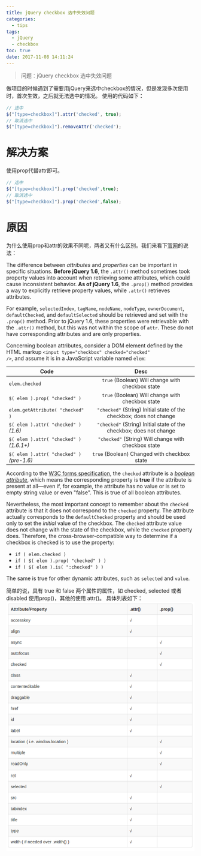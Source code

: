 ```yaml
---
title: jQuery checkbox 选中失效问题
categories:
  - tips
tags:
  - jQuery
  - checkbox
toc: true
date: 2017-11-08 14:11:24
---
```

> 问题：jQuery checkbox 选中失效问题  

做项目的时候遇到了需要用jQuery来选中checkbox的情况，但是发现多次使用时，首次生效，之后就无法选中的情况。
使用的代码如下：
```JavaScript
// 选中
$("[type=checkbox]").attr('checked', true);
// 取消选中
$("[type=checkbox]").removeAttr('checked');
```

<!-- more -->
# 解决方案
使用prop代替attr即可。
```JavaScript
// 选中
$("[type=checkbox]").prop('checked',true);  
// 取消选中
$("[type=checkbox]").prop('checked',false);  
```

# 原因
为什么使用prop和attr的效果不同呢，两者又有什么区别。我们来看下[官网](http://api.jquery.com/prop/)的说法：

The difference between <em>attributes</em> and <em>properties</em> can be important in specific situations. <strong>Before jQuery 1.6</strong>, the <code>.attr()</code> method sometimes took property values into account when retrieving some attributes, which could cause inconsistent behavior. <strong>As of jQuery 1.6</strong>, the <code>.prop()</code> method provides a way to explicitly retrieve property values, while <code>.attr()</code> retrieves attributes.

For example, <code>selectedIndex</code>, <code>tagName</code>, <code>nodeName</code>, <code>nodeType</code>, <code>ownerDocument</code>, <code>defaultChecked</code>, and <code>defaultSelected</code> should be retrieved and set with the <code>.prop()</code> method. Prior to jQuery 1.6, these properties were retrievable with the <code>.attr()</code> method, but this was not within the scope of <code>attr</code>. These do not have corresponding attributes and are only properties.

Concerning boolean attributes, consider a DOM element defined by the HTML markup <code>&lt;input type="checkbox" checked="checked" /&gt;</code>, and assume it is in a JavaScript variable named <code>elem</code>:

| Code        | Desc           |
| ------------- |:-------------:|
| <code>elem.checked</code> |<code>true</code> (Boolean) Will change with checkbox state |
| <code>$( elem ).prop( "checked" )</code> | <code>true</code> (Boolean) Will change with checkbox state|
| <code>elem.getAttribute( "checked" )</code> | <code>"checked"</code> (String) Initial state of the checkbox; does not change |
| <code>$( elem ).attr( "checked" )</code><em>(1.6)</em> | <code>"checked"</code> (String) Initial state of the checkbox; does not change |
| <code>$( elem ).attr( "checked" )</code><em>(1.6.1+)</em> | <code>"checked"</code> (String) Will change with checkbox state |
| <code>$( elem ).attr( "checked" )</code><em>(pre-1.6)</em> | <code>true</code> (Boolean) Changed with checkbox state |

According to the <a href="http://www.w3.org/TR/html401/interact/forms.html#h-17.4">W3C forms specification</a>, the <code>checked</code> attribute is a <em><a href="http://www.w3.org/TR/html4/intro/sgmltut.html#h-3.3.4.2">boolean attribute</a></em>, which means the corresponding property is <strong>true</strong> if the attribute is present at all—even if, for example, the attribute has no value or is set to empty string value or even "false". This is true of all boolean attributes.

Nevertheless, the most important concept to remember about the <code>checked</code> attribute is that it does not correspond to the <code>checked</code> property. The attribute actually corresponds to the <code>defaultChecked</code> property and should be used only to set the <em>initial</em> value of the checkbox. The <code>checked</code> attribute value does not change with the state of the checkbox, while the <code>checked</code> property does. Therefore, the cross-browser-compatible way to determine if a checkbox is checked is to use the property:

* <code>if ( elem.checked )</code>
* <code>if ( $( elem ).prop( "checked" ) )</code>
* <code>if ( $( elem ).is( ":checked" ) )</code>

The same is true for other dynamic attributes, such as <code>selected</code> and <code>value</code>.

简单的说，具有 true 和 false 两个属性的属性，如 checked, selected 或者 disabled 使用prop()，其他的使用 attr()。
具体列表如下：
![](/images/attr_prop.png)
